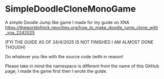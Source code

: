 # SimpleDoodleCloneMonoGame
A simple Doodle Jump like game I made for my guide on XNA https://theworldofnick.neocities.org/how_to_make_doodle_jump_clone_with_xna_2242025

(FYI THE GUIDE AS OF 24/4/2025 IS NOT FINISHED I AM ALMOST DONE THOUGH)

Do whatever you like with the source code (with in reason! 

Please take in mind the namespace is different from the name of this GitHub page, I made the game first then I wrote the guide. 
